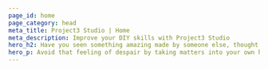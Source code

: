 ```yaml
---
page_id: home
page_category: head
meta_title: Project3 Studio | Home
meta_description: Improve your DIY skills with Project3 Studio
hero_h2: Have you seen something amazing made by someone else, thought about buying it, but then were met with sticker shock?
hero_p: Avoid that feeling of despair by taking matters into your own hands!
---
```

